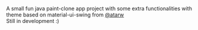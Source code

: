 A small fun java paint-clone app project with some extra functionalities with theme based on material-ui-swing from <a href="https://github.com/atarw/material-ui-swing">@atarw</a> <br>
Still in development :)
